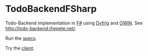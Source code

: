 TodoBackendFSharp
=============

Todo-Backend implementation in [F#](http://fsharp.org/) using [Dyfrig](https://github.com/fsprojects/dyfrig) and [OWIN](http://owin.org/). See http://todo-backend.thepete.net/.

Run the [specs](http://todo-backend.thepete.net/specs/index.html?http://todomvcfsharp.azurewebsites.net/).

Try the [client](http://todo-backend.thepete.net/client/index.html?http://todomvcfsharp.azurewebsites.net/).
